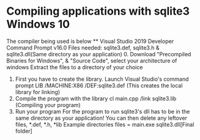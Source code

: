 # Compiling applications with sqlite3 Windows 10
The compiler being used is below
** Visual Studio 2019 Developer Command Prompt v16.0
Files needed: 
sqlite3.def, sqlite3.h & sqlite3.dll(Same directory as your application) 
0. Download "Precompiled Binaries for Windows", & "Source Code", select your architecture of windows
    Extract the files to a directory of your choice
1. First you have to create the library.
    Launch Visual Studio's command prompt
    LIB /MACHINE:X86 /DEF:sqlite3.def (This creates the local library for linking)
2. Compile the program with the library
    cl main.cpp /link sqlite3.lib (Compiling your program)
3. Run your program
    For the program to run sqlite3's dll has to be in the same directory as your application!
    You can then delete any leftover files, *.def, *.h, *lib
    Example directories files = main.exe sqlite3.dll[Final folder]